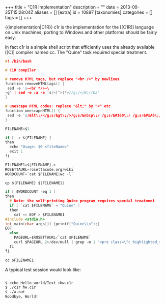 +++
title = "C1R Implementation"
description = ""
date = 2013-09-25T15:28:04Z
aliases = []
[extra]
id = 10897
[taxonomies]
categories = []
tags = []
+++

{{implementation|C1R}}
c1r is the implementation for the [[C1R]] language on Unix machines; porting to Windows and other platforms should be fairly easy. 

In fact c1r is a simple shell script that efficiently uses the already available [[C]] compiler named cc. 
The "Quine" task required special treatment.


```c
#! /bin/bash

# C1R compiler

# remove HTML tags, but replace "<br />" by newlines
function removeHTMLtags() {
 sed -e 's~<br */>~\
~g' | sed -e :a -e 's/<[^>]*>//g;/</N;//ba' 
}

# unescape HTML codes: replace "&lt;" by "<" etc
function unescapeHTML() {
 sed -e 's/&lt\;/</g;s/&gt\;/>/g;s/&nbsp\;/ /g;s/&#160\;/ /g;s/&#xA0\;/ /g;s/&quot\;/"/g;s/&#40\;/(/g;s/&#41\;/)/g;s/&#91\;/[/g;s/&#93\;/]/g;s/&#123\;/{/g;s/&#125\;/}/g'
}

FILENAME=$1

if [ -z ${FILENAME} ] 
then
  echo "Usage: $0 <fileName>"
  exit 1
fi

FILENAME1=${FILENAME}.c
ROSETTAURL=rosettacode.org/wiki
WORDCOUNT=`cat $FILENAME|wc -l`

cp ${FILENAME} ${FILENAME1}

if [ $WORDCOUNT -eq 1 ]
then
  # Note: the self-printing Quine program requires special treatment
  if [ `cat $FILENAME` = "Quine" ]
  then 
    cat << EOF > $FILENAME1
#include <stdio.h>
int main(char args[]) {printf("Quine\\n");}
EOF
  else 
    PAGEURL=$ROSETTAURL/`cat $FILENAME`
    curl $PAGEURL 2>/dev/null | grep -m 1 "<pre class=\"c highlighted_source\">" | removeHTMLtags | unescapeHTML >${FILENAME1}
  fi
fi

cc $FILENAME1

```


A typical test session would look like:

```bash

$ echo Hello_world/Text >hw.c1r
$ ./c1r hw.c1r
$ ./a.out
Goodbye, World!

```

